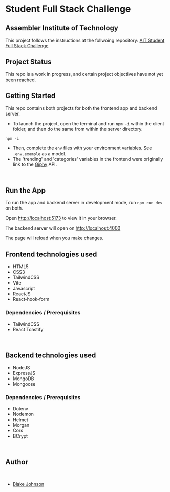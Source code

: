 # Student Full Stack Challenge

## Assembler Institute of Technology

This project follows the instructions at the follwoing repository: [AIT Student Full Stack Challenge](https://github.com/assembler-institute/ait-student-full-stack-challenge)


## Project Status

This repo is a work in progress, and certain project objectives have not yet been reached.
<br>


## Getting Started

This repo contains both projects for both the frontend app and backend server.

- To launch the project, open the terminal and run `npm -i` within the client folder, and then do the same from within the server directory.
```
npm -i
```

- Then, complete the `env` files with your environment variables. See `.env.example` as a model.
- The 'trending' and 'categories' variables in the frontend were originally link to the [Giphy](https://giphy.com/) API.
<br>

## Run the App

To run the app and backend server in development mode, run `npm run dev` on both.

Open [http://localhost:5173](http://localhost:5173) to view it in your browser.

The backend server will open on [http://localhost:4000](http://localhost:4000)

The page will reload when you make changes.


## Frontend technologies used

- HTML5
- CSS3
- TailwindCSS
- Vite
- Javascript
- ReactJS
- React-hook-form

### Dependencies / Prerequisites

- TailwindCSS
- React Toastify

<br>


## Backend technologies used

- NodeJS
- ExpressJS
- MongoDB
- Mongoose

### Dependencies / Prerequisites

- Dotenv
- Nodemon
- Helmet
- Morgan
- Cors
- BCrypt

<br>

## Author
<br>

- [Blake Johnson](https://github.com/blakejohns5)

